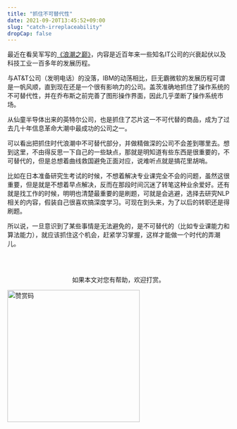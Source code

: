 ```yaml
---
title: "抓住不可替代性"
date: 2021-09-20T13:45:52+09:00
slug: "catch-irreplaceability"
dropCap: false
---
```


最近在看吴军写的[《浪潮之巅》](https://book.douban.com/subject/6709783/)，内容是近百年来一些知名IT公司的兴衰起伏以及科技工业一百多年的发展历程。

与AT&T公司（发明电话）的没落，IBM的动荡相比，巨无霸微软的发展历程可谓是一帆风顺，直到现在还是一个很有影响力的公司。盖茨准确地抓住了操作系统的不可替代性，并在乔布斯之前完善了图形操作界面，因此几乎垄断了操作系统市场。

从仙童半导体出来的英特尔公司，也是抓住了芯片这一不可代替的商品，成为了过去几十年信息革命大潮中最成功的公司之一。

可以看出把抓住时代浪潮中不可替代部分，并做精做深的公司不会差到哪里去。想到这里，不由得反思一下自己的一些缺点，那就是明知道有些东西是很重要的，不可替代的，但是总想着曲线救国避免正面对应，说难听点就是搞花里胡哨。

比如在日本准备研究生考试的时候，不想着解决专业课完全不会的问题，虽然这很重要，但是就是不想着早点解决，反而在那段时间沉迷了转笔这种业余爱好。还有就是找工作的时候，明明也清楚最重要的是刷题，可就是会逃避，选择去研究NLP相关的内容，假装自己很喜欢搞深度学习。可现在到头来，为了以后的转职还是得刷题。

所以说，一旦意识到了某些事情是无法避免的，是不可替代的（比如专业课能力和算法能力），就应该抓住这个机会，赶紧学习掌握，这样才能做一个时代的弄潮儿。


<br />
<br />

<p style="text-align: center;">如果本文对您有帮助，欢迎打赏。</p>
<img src="/images/qr-wechat.png" alt="赞赏码" width="300"/>